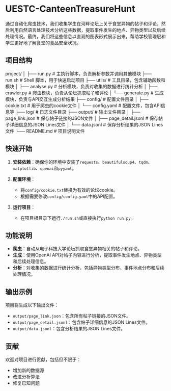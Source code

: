 # UESTC-CanteenTreasureHunt
通过自动化爬虫技术，我们收集学生在河畔论坛上关于食堂异物的帖子和评论，然后利用自然语言处理技术分析这些数据，提取事件发生的地点、异物类型以及后续处理情况。最终，我们将这些信息以直观的图表形式展示出来，帮助学校管理层和学生更好地了解食堂的食品安全状况。

## 项目结构

project/
│
├── run.py                 # 主执行脚本，负责解析参数并调用其他模块
├── run.sh                 # Shell 脚本，用于快速启动项目
├── utils/                 # 工具目录，包含辅助函数和模块
│   ├── analyse.py         # 分析模块，负责对收集的数据进行统计分析
│   ├── crawler.py         # 爬虫模块，负责从论坛抓取帖子和评论
│   └── generate.py        # 生成模块，负责与API交互生成分析结果
├── config/                # 配置文件目录
│   ├── cookie.txt         # 用于爬虫的cookie文件
│   └── config.yaml        # 配置文件，包含API信息等
├── log/                   # 日志文件目录
├── output/                # 输出文件目录
│   ├── page_link.json     # 保存帖子链接的JSON文件
│   ├── page_detail.jsonl  # 保存帖子详细信息的JSON Lines文件
│   └── data.jsonl         # 保存分析结果的JSON Lines文件
└── README.md              # 项目说明文件


## 快速开始

1. **安装依赖**：确保你的环境中安装了`requests`、`beautifulsoup4`、`tqdm`、`matplotlib`、`openai`和`pyyaml`。

2. **配置环境**：
   - 将`config/cookie.txt`替换为有效的论坛cookie。
   - 根据需要修改`config/config.yaml`中的API配置。

3. **运行项目**：
   - 在项目根目录下运行`./run.sh`或直接执行`python run.py`。

## 功能说明

- **爬虫**：自动从电子科技大学论坛抓取食堂异物相关的帖子和评论。
- **生成**：使用OpenAI API对帖子内容进行分析，提取事件发生地点、异物类型和后续处理信息。
- **分析**：对收集的数据进行统计分析，包括异物类型分布、事件地点分布和后续处理情况。

## 输出示例

项目将生成以下输出文件：

- `output/page_link.json`：包含所有帖子链接的JSON文件。
- `output/page_detail.jsonl`：包含帖子详细信息的JSON Lines文件。
- `output/data.jsonl`：包含分析结果的JSON Lines文件。

## 贡献

欢迎对项目进行贡献，包括但不限于：
- 增加新的数据源
- 改进分析算法
- 修复已知问题

